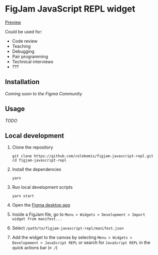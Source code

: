 # FigJam JavaScript REPL widget

[Preview](https://twitter.com/colebemis/status/1450977693202145283)

Could be used for:

- Code review
- Teaching
- Debugging
- Pair programming
- Technical interviews
- ???

## Installation

_Coming soon to the Figma Community_

## Usage

_TODO_

## Local development

1. Clone the repository

   ```shell
   git clone https://github.com/colebemis/figjam-javascript-repl.git
   cd figjam-javascript-repl
   ```

1. Install the dependencies

   ```shell
   yarn
   ```

1. Run local development scripts

   ```shell
   yarn start
   ```

1. Open the [Figma desktop app](https://www.figma.com/downloads/)

1. Inside a FigJam file, go to `Menu > Widgets > Development > Import widget from manifest...`

1. Select `/path/to/figjam-javascript-repl/manifest.json`

1. Add the widget to the canvas by selecting `Menu > Widgets > Developement > JavaScript REPL` or search for `JavaScript REPL` in the quick actions bar (`⌘ /`)
